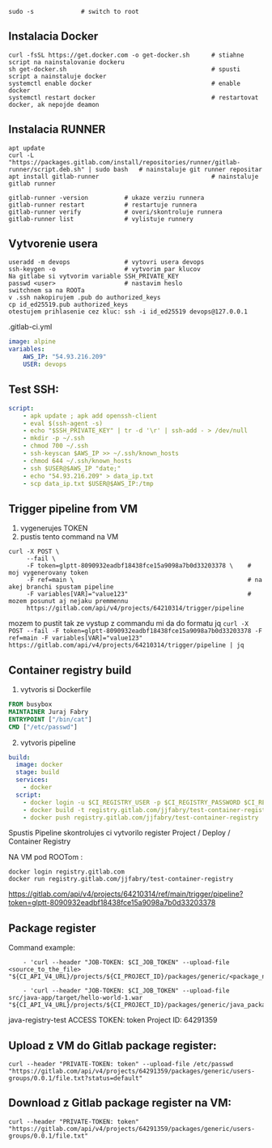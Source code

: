 ``` 
sudo -s             # switch to root
```

## Instalacia Docker ##
```
curl -fsSL https://get.docker.com -o get-docker.sh      # stiahne script na nainstalovanie dockeru 
sh get-docker.sh                                        # spusti script a nainstaluje docker 
systemctl enable docker                                 # enable docker 
systemctl restart docker                                # restartovat docker, ak nepojde deamon 
```

## Instalacia RUNNER ## 
```
apt update 
curl -L "https://packages.gitlab.com/install/repositories/runner/gitlab-runner/script.deb.sh" | sudo bash   # nainstaluje git runner repositar 
apt install gitlab-runner                               # nainstaluje gitlab runner 

gitlab-runner -version          # ukaze verziu runnera 
gitlab-runner restart           # restartuje runnera
gitlab-runner verify            # overi/skontroluje runnera 
gitlab-runner list              # vylistuje runnery 
```
## Vytvorenie usera
```
useradd -m devops               # vytovri usera devops 
ssh-keygen -o                   # vytvorim par klucov
Na gitlabe si vytvorim variable SSH_PRIVATE_KEY
passwd <user>                   # nastavim heslo 
switchnem sa na ROOTa 
v .ssh nakopirujem .pub do authorized_keys
cp id_ed25519.pub authorized_keys
otestujem prihlasenie cez kluc: ssh -i id_ed25519 devops@127.0.0.1
```

.gitlab-ci.yml
```yml
image: alpine
variables:
    AWS_IP: "54.93.216.209"
    USER: devops
```
## Test SSH:
```yml
script:
    - apk update ; apk add openssh-client
    - eval $(ssh-agent -s)
    - echo "$SSH_PRIVATE_KEY" | tr -d '\r' | ssh-add - > /dev/null
    - mkdir -p ~/.ssh
    - chmod 700 ~/.ssh
    - ssh-keyscan $AWS_IP >> ~/.ssh/known_hosts
    - chmod 644 ~/.ssh/known_hosts
    - ssh $USER@$AWS_IP "date;"
    - echo "54.93.216.209" > data_ip.txt
    - scp data_ip.txt $USER@$AWS_IP:/tmp
```

## Trigger pipeline from VM ###
1. vygenerujes TOKEN 
2. pustis tento command na VM 
```
curl -X POST \
     --fail \
     -F token=glptt-8090932eadbf18438fce15a9098a7b0d33203378 \    # moj vygenerovany token
     -F ref=main \                                                # na akej branchi spustam pipeline 
     -F variables[VAR]="value123"                                 # mozem posunut aj nejaku premmennu 
     https://gitlab.com/api/v4/projects/64210314/trigger/pipeline
```
mozem to pustit tak ze vystup z commandu mi da do formatu jq 
``` curl -X POST --fail -F token=glptt-8090932eadbf18438fce15a9098a7b0d33203378 -F ref=main -F variables[VAR]="value123" https://gitlab.com/api/v4/projects/64210314/trigger/pipeline | jq ```

## Container registry build
1. vytvoris si Dockerfile 
```Dockerfile
FROM busybox
MAINTAINER Juraj Fabry
ENTRYPOINT ["/bin/cat"]
CMD ["/etc/passwd"]
```

2. vytvoris pipeline 
```yml
build:
  image: docker
  stage: build
  services:
    - docker
  script:
    - docker login -u $CI_REGISTRY_USER -p $CI_REGISTRY_PASSWORD $CI_REGISTRY     # premmenne ktorymi sa prihlasujem do gitlabu 
    - docker build -t registry.gitlab.com/jjfabry/test-container-registry .     #-t TAG, 
    - docker push registry.gitlab.com/jjfabry/test-container-registry
```

Spustis Pipeline
skontrolujes ci vytvorilo register Project / Deploy / Container Registry 

NA VM pod ROOTom : 
```
docker login registry.gitlab.com
docker run registry.gitlab.com/jjfabry/test-container-registry
```

https://gitlab.com/api/v4/projects/64210314/ref/main/trigger/pipeline?token=glptt-8090932eadbf18438fce15a9098a7b0d33203378

## Package register
Command example: 
``` 
    - 'curl --header "JOB-TOKEN: $CI_JOB_TOKEN" --upload-file <source_to_the_file> "${CI_API_V4_URL}/projects/${CI_PROJECT_ID}/packages/generic/<package_name>/<version>/<file>"'
    
    - 'curl --header "JOB-TOKEN: $CI_JOB_TOKEN" --upload-file src/java-app/target/hello-world-1.war "${CI_API_V4_URL}/projects/${CI_PROJECT_ID}/packages/generic/java_package/1.0.0/HelloWorld.class"'
```

java-registry-test
ACCESS TOKEN: token
Project ID: 64291359


## Upload z VM do Gitlab package register: 
``` curl --header "PRIVATE-TOKEN: token" --upload-file /etc/passwd "https://gitlab.com/api/v4/projects/64291359/packages/generic/users-groups/0.0.1/file.txt?status=default" ``` 

## Download z Gitlab package register na VM:
``` curl --header "PRIVATE-TOKEN: token" "https://gitlab.com/api/v4/projects/64291359/packages/generic/users-groups/0.0.1/file.txt" ```
